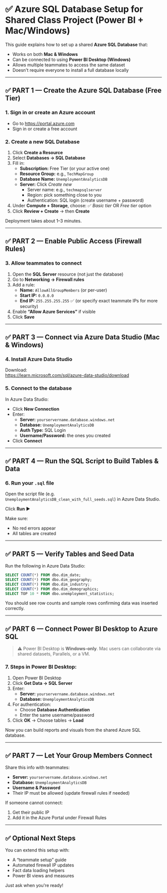 # ✅ Azure SQL Database Setup for Shared Class Project (Power BI + Mac/Windows)

This guide explains how to set up a shared **Azure SQL Database** that:
- Works on both **Mac & Windows**
- Can be connected to using **Power BI Desktop (Windows)**
- Allows multiple teammates to access the same dataset
- Doesn't require everyone to install a full database locally

---

## ✅ PART 1 — Create the Azure SQL Database (Free Tier)

### 1. Sign in or create an Azure account
- Go to https://portal.azure.com
- Sign in or create a free account

### 2. Create a new SQL Database
1. Click **Create a Resource**
2. Select **Databases → SQL Database**
3. Fill in:
   - **Subscription:** Free Tier (or your active one)
   - **Resource Group:** e.g., `TechMapGroup`
   - **Database Name:** `UnemploymentAnalyticsDB`
   - **Server:** Click *Create new*
     - Server name: e.g., `techmapsqlserver`
     - Region: pick something close to you
     - Authentication: SQL login (create username + password)
4. Under **Compute + Storage**, choose:
   ✅ *Basic tier* OR *Free tier* option
5. Click **Review + Create** → then **Create**

Deployment takes about 1–3 minutes.

---

## ✅ PART 2 — Enable Public Access (Firewall Rules)

### 3. Allow teammates to connect
1. Open the **SQL Server** resource (not just the database)
2. Go to **Networking → Firewall rules**
3. Add a rule:
   - **Name:** `AllowAllGroupMembers` (or per-user)
   - **Start IP:** `0.0.0.0`
   - **End IP:** `255.255.255.255`
   ✅ (or specify exact teammate IPs for more security)
4. Enable **“Allow Azure Services”** if visible
5. Click **Save**

---

## ✅ PART 3 — Connect via Azure Data Studio (Mac & Windows)

### 4. Install Azure Data Studio
Download:  
https://learn.microsoft.com/sql/azure-data-studio/download

### 5. Connect to the database
In Azure Data Studio:
- Click **New Connection**
- Enter:
  - **Server:** `yourservername.database.windows.net`
  - **Database:** `UnemploymentAnalyticsDB`
  - **Auth Type:** SQL Login
  - **Username/Password:** the ones you created
- Click **Connect**

---

## ✅ PART 4 — Run the SQL Script to Build Tables & Data

### 6. Run your `.sql` file
Open the script file (e.g. `UnemploymentAnalyticsDB_clean_with_full_seeds.sql`) in Azure Data Studio.

Click **Run** ▶️

Make sure:
- No red errors appear
- All tables are created

---

## ✅ PART 5 — Verify Tables and Seed Data

Run the following in Azure Data Studio:

```sql
SELECT COUNT(*) FROM dbo.dim_date;
SELECT COUNT(*) FROM dbo.dim_geography;
SELECT COUNT(*) FROM dbo.dim_industry;
SELECT COUNT(*) FROM dbo.dim_demographics;
SELECT TOP 10 * FROM dbo.unemployment_statistics;
```

You should see row counts and sample rows confirming data was inserted correctly.

---

## ✅ PART 6 — Connect Power BI Desktop to Azure SQL

> ⚠️ Power BI Desktop is **Windows-only**. Mac users can collaborate via shared datasets, Parallels, or a VM.

### 7. Steps in Power BI Desktop:
1. Open Power BI Desktop
2. Click **Get Data → SQL Server**
3. Enter:
   - **Server:** `yourservername.database.windows.net`
   - **Database:** `UnemploymentAnalyticsDB`
4. For authentication:
   - Choose **Database Authentication**
   - Enter the same username/password
5. Click **OK** → Choose tables → **Load**

Now you can build reports and visuals from the shared Azure SQL database.

---

## ✅ PART 7 — Let Your Group Members Connect

Share this info with teammates:
- **Server:** `yourservername.database.windows.net`
- **Database:** `UnemploymentAnalyticsDB`
- **Username & Password**
- Their IP must be allowed (update firewall rules if needed)

If someone cannot connect:
1. Get their public IP
2. Add it in the Azure Portal under Firewall Rules

---

## ✅ Optional Next Steps
You can extend this setup with:
- A “teammate setup” guide
- Automated firewall IP updates
- Fact data loading helpers
- Power BI views and measures

Just ask when you're ready!
